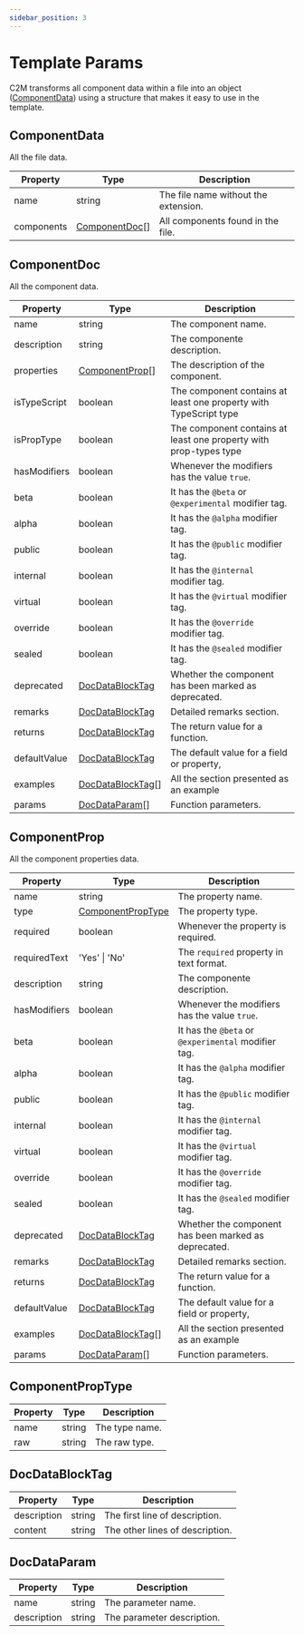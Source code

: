 ```yaml
---
sidebar_position: 3
---
```


# Template Params

C2M transforms all component data within a file into an object ([ComponentData](#componentdata)) using a structure that makes it easy to use in the template.

## ComponentData

All the file data.

| Property   | Type                            | Description                          |
| ---------- | ------------------------------- | ------------------------------------ |
| name       | string                          | The file name without the extension. |
| components | [ComponentDoc](#componentdoc)[] | All components found in the file.    |

## ComponentDoc

All the component data.

| Property     | Type                                  | Description                                                       |
| ------------ | ------------------------------------- | ----------------------------------------------------------------- |
| name         | string                                | The component name.                                               |
| description  | string                                | The componente description.                                       |
| properties   | [ComponentProp](#componentprop)[]     | The description of the component.                                 |
| isTypeScript | boolean                               | The component contains at least one property with TypeScript type |
| isPropType   | boolean                               | The component contains at least one property with prop-types type |
| hasModifiers | boolean                               | Whenever the modifiers has the value `true`.                      |
| beta         | boolean                               | It has the `@beta` or `@experimental` modifier tag.               |
| alpha        | boolean                               | It has the `@alpha` modifier tag.                                 |
| public       | boolean                               | It has the `@public` modifier tag.                                |
| internal     | boolean                               | It has the `@internal` modifier tag.                              |
| virtual      | boolean                               | It has the `@virtual` modifier tag.                               |
| override     | boolean                               | It has the `@override` modifier tag.                              |
| sealed       | boolean                               | It has the `@sealed` modifier tag.                                |
| deprecated   | [DocDataBlockTag](#docdatablocktag)   | Whether the component has been marked as deprecated.              |
| remarks      | [DocDataBlockTag](#docdatablocktag)   | Detailed remarks section.                                         |
| returns      | [DocDataBlockTag](#docdatablocktag)   | The return value for a function.                                  |
| defaultValue | [DocDataBlockTag](#docdatablocktag)   | The default value for a field or property,                        |
| examples     | [DocDataBlockTag](#docdatablocktag)[] | All the section presented as an example                           |
| params       | [DocDataParam](#docdataparam)[]       | Function parameters.                                              |

## ComponentProp

All the component properties data.

| Property     | Type                                    | Description                                          |
| ------------ | --------------------------------------- | ---------------------------------------------------- |
| name         | string                                  | The property name.                                   |
| type         | [ComponentPropType](#componentproptype) | The property type.                                   |
| required     | boolean                                 | Whenever the property is required.                   |
| requiredText | 'Yes' \| 'No'                           | The `required` property in text format.              |
| description  | string                                  | The componente description.                          |
| hasModifiers | boolean                                 | Whenever the modifiers has the value `true`.         |
| beta         | boolean                                 | It has the `@beta` or `@experimental` modifier tag.  |
| alpha        | boolean                                 | It has the `@alpha` modifier tag.                    |
| public       | boolean                                 | It has the `@public` modifier tag.                   |
| internal     | boolean                                 | It has the `@internal` modifier tag.                 |
| virtual      | boolean                                 | It has the `@virtual` modifier tag.                  |
| override     | boolean                                 | It has the `@override` modifier tag.                 |
| sealed       | boolean                                 | It has the `@sealed` modifier tag.                   |
| deprecated   | [DocDataBlockTag](#docdatablocktag)     | Whether the component has been marked as deprecated. |
| remarks      | [DocDataBlockTag](#docdatablocktag)     | Detailed remarks section.                            |
| returns      | [DocDataBlockTag](#docdatablocktag)     | The return value for a function.                     |
| defaultValue | [DocDataBlockTag](#docdatablocktag)     | The default value for a field or property,           |
| examples     | [DocDataBlockTag](#docdatablocktag)[]   | All the section presented as an example              |
| params       | [DocDataParam](#docdataparam)[]         | Function parameters.                                 |

## ComponentPropType

| Property | Type   | Description    |
| -------- | ------ | -------------- |
| name     | string | The type name. |
| raw      | string | The raw type.  |

## DocDataBlockTag

| Property    | Type   | Description                     |
| ----------- | ------ | ------------------------------- |
| description | string | The first line of description.  |
| content     | string | The other lines of description. |

## DocDataParam

| Property    | Type   | Description                |
| ----------- | ------ | -------------------------- |
| name        | string | The parameter name.        |
| description | string | The parameter description. |
